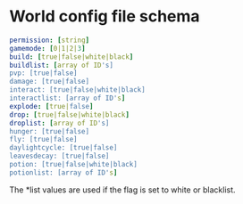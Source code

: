 # World config file schema

```yaml
permission: [string]
gamemode: [0|1|2|3]
build: [true|false|white|black]
buildlist: [array of ID's]
pvp: [true|false]
damage: [true|false]
interact: [true|false|white|black]
interactlist: [array of ID's]
explode: [true|false]
drop: [true|false|white|black]
droplist: [array of ID's]
hunger: [true|false]
fly: [true|false]
daylightcycle: [true|false]
leavesdecay: [true|false]
potion: [true|false|white|black]
potionlist: [array of ID's]
```

The *list values are used if the flag is set to white or blacklist.
